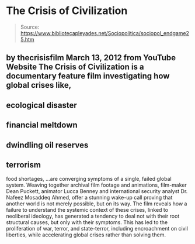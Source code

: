 # The Crisis of Civilization

> Source: https://www.bibliotecapleyades.net/Sociopolitica/sociopol_endgame25.htm

by
thecrisisfilm
March 13, 2012
from
YouTube Website
The Crisis of Civilization is a documentary feature film investigating how
global crises like,
-
ecological disaster
-
financial meltdown
-
dwindling oil
reserves
-
terrorism
-
food shortages,
...are converging symptoms of a single,
failed global system.
Weaving together archival film footage and animations, film-maker Dean
Puckett, animator Lucca Benney and international security analyst Dr. Nafeez
Mosaddeq Ahmed, offer a stunning wake-up call proving that another world
is not merely possible, but on its way.
The film reveals how a failure to understand the systemic context of these
crises, linked to neoliberal ideology, has generated a tendency to deal not
with their root structural causes, but only with their symptoms.
This has led to the
proliferation of war,
terror, and
state-terror,
including encroachment on civil liberties, while accelerating global crises
rather than solving them.

